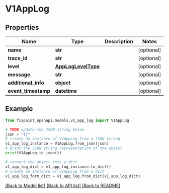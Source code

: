 # V1AppLog


## Properties

Name | Type | Description | Notes
------------ | ------------- | ------------- | -------------
**name** | **str** |  | [optional] 
**trace_id** | **str** |  | [optional] 
**level** | [**AppLogLevelType**](AppLogLevelType.md) |  | [optional] 
**message** | **str** |  | [optional] 
**additional_info** | **object** |  | [optional] 
**event_timestamp** | **datetime** |  | [optional] 

## Example

```python
from fixpoint_openapi.models.v1_app_log import V1AppLog

# TODO update the JSON string below
json = "{}"
# create an instance of V1AppLog from a JSON string
v1_app_log_instance = V1AppLog.from_json(json)
# print the JSON string representation of the object
print(V1AppLog.to_json())

# convert the object into a dict
v1_app_log_dict = v1_app_log_instance.to_dict()
# create an instance of V1AppLog from a dict
v1_app_log_form_dict = v1_app_log.from_dict(v1_app_log_dict)
```
[[Back to Model list]](../README.md#documentation-for-models) [[Back to API list]](../README.md#documentation-for-api-endpoints) [[Back to README]](../README.md)



